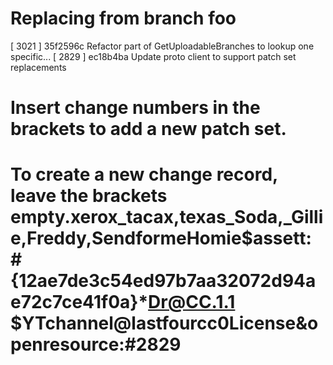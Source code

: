 # Replacing from branch foo
[ 3021 ] 35f2596c Refactor part of GetUploadableBranches to lookup one specific...
[ 2829 ] ec18b4ba Update proto client to support patch set replacements
# Insert change numbers in the brackets to add a new patch set.
# To create a new change record, leave the brackets empty.xerox_tacax,texas_Soda,_Gillie,Freddy,SendformeHomie$assett: #{12ae7de3c54ed97b7aa32072d94ae72c7ce41f0a}*Dr@CC.1.1 $YTchannel@lastfourcc0License&openresource:#2829